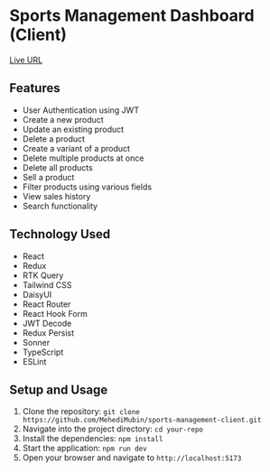 # Sports Management Dashboard (Client)

[Live URL](https://unique-pony-72786f.netlify.app/)

## Features

-  User Authentication using JWT
-  Create a new product
-  Update an existing product
-  Delete a product
-  Create a variant of a product
-  Delete multiple products at once
-  Delete all products
-  Sell a product
-  Filter products using various fields
-  View sales history
-  Search functionality

## Technology Used

-  React
-  Redux
-  RTK Query
-  Tailwind CSS
-  DaisyUI
-  React Router
-  React Hook Form
-  JWT Decode
-  Redux Persist
-  Sonner
-  TypeScript
-  ESLint

## Setup and Usage

1. Clone the repository: `git clone https://github.com/MehediMubin/sports-management-client.git`
2. Navigate into the project directory: `cd your-repo`
3. Install the dependencies: `npm install`
4. Start the application: `npm run dev`
5. Open your browser and navigate to `http://localhost:5173`

